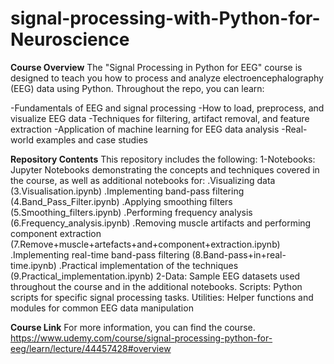 # signal-processing-with-Python-for-Neuroscience
**Course Overview**
The "Signal Processing in Python for EEG" course is designed to teach you how to process and analyze electroencephalography (EEG) data using Python. Throughout the repo, you can learn:

-Fundamentals of EEG and signal processing
-How to load, preprocess, and visualize EEG data
-Techniques for filtering, artifact removal, and feature extraction
-Application of machine learning for EEG data analysis
-Real-world examples and case studies

**Repository Contents**
This repository includes the following:
1-Notebooks: Jupyter Notebooks demonstrating the concepts and techniques covered in the course, as well as additional notebooks for:
  .Visualizing data (3.Visualisation.ipynb)
  .Implementing band-pass filtering (4.Band_Pass_Filter.ipynb)
  .Applying smoothing filters (5.Smoothing_filters.ipynb)
  .Performing frequency analysis (6.Frequency_analysis.ipynb)
  .Removing muscle artifacts and performing component extraction (7.Remove+muscle+artefacts+and+component+extraction.ipynb)
  .Implementing real-time band-pass filtering (8.Band-pass+in+real-time.ipynb)
  .Practical implementation of the techniques (9.Practical_implementation.ipynb)
2-Data: Sample EEG datasets used throughout the course and in the additional notebooks.
Scripts: Python scripts for specific signal processing tasks.
Utilities: Helper functions and modules for common EEG data manipulation 

**Course Link**
For more information, you can find the course. https://www.udemy.com/course/signal-processing-python-for-eeg/learn/lecture/44457428#overview

